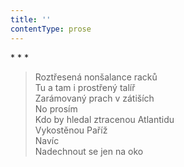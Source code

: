 ```yaml
---
title: ''
contentType: prose
---
```


\* \* \*

> Roztřesená nonšalance racků  
> Tu a tam i prostřený talíř  
> Zarámovaný prach v zátiších  
> No prosím  
> Kdo by hledal ztracenou Atlantidu  
> Vykostěnou Paříž  
> Navíc  
> Nadechnout se jen na oko
